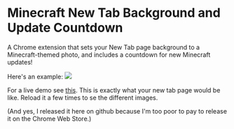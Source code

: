 # Minecraft New Tab Background and Update Countdown

A Chrome extension that sets your New Tab page background to a Minecraft-themed photo, and includes a countdown for new Minecraft updates!

Here's an example:
<img src="https://raw.githubusercontent.com/slushie0/cavesandcliffscountdown/main/demo.png">

For a live demo see [this](https://slushie0.github.io/Minecraft-Theme-Extension/newtab.html). This is exactly what your new tab page would be like. Reload it a few times to se the different images.

(And yes, I released it here on github because I'm too poor to pay to release it on the Chrome Web Store.)
